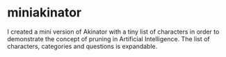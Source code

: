 # miniakinator

I created a mini version of Akinator with a tiny list of characters in order to demonstrate the concept of pruning in Artificial Intelligence. The list of characters, categories and questions is expandable.
